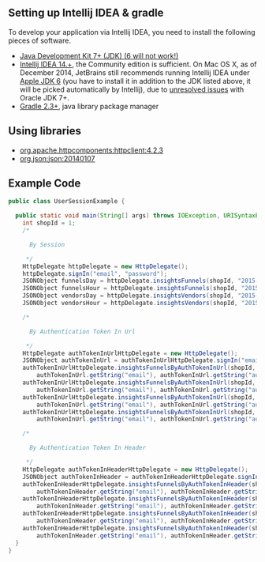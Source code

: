 ## Setting up Intellij IDEA & gradle

To develop your application via Intellij IDEA, you need to install the following pieces of software.
- [Java Development Kit 7+ (JDK) (6 will not work!)](http://www.oracle.com/technetwork/java/javase/downloads/index.html)
- [Intellij IDEA 14.+](https://www.jetbrains.com/idea/download/), the Community edition is sufficient. On Mac OS X, as of December 2014, JetBrains still recommends running Intellij IDEA under [Apple JDK 6](http://support.apple.com/kb/DL1572) (you have to install it in addition to the JDK listed above, it will be picked automatically by Intellij), due to [unresolved issues](https://intellij-support.jetbrains.com/entries/27854363-IDE-doesn-t-start-after-updating-to-Mac-OS-Yosemite-or-Mavericks) with Oracle JDK 7+.
- [Gradle 2.3+](http://gradle.org/gradle-download/), java library package manager

## Using libraries
- [org.apache.httpcomponents:httpclient:4.2.3](http://mvnrepository.com/artifact/org.apache.httpcomponents/httpclient/4.2.3)
- [org.json:json:20140107](http://mvnrepository.com/artifact/org.json/json/20140107)

## Example Code
```java
public class UserSessionExample {

  public static void main(String[] args) throws IOException, URISyntaxException {
    int shopId = 1;
    /*

      By Session

     */
    HttpDelegate httpDelegate = new HttpDelegate();
    httpDelegate.signIn("email", "password");
    JSONObject funnelsDay = httpDelegate.insightsFunnels(shopId, "2015-05-01", "2015-06-01", "day");
    JSONObject funnelsHour = httpDelegate.insightsFunnels(shopId, "2015-07-01T00:00:00", "2015-07-06T23:59:59", "hour");
    JSONObject vendorsDay = httpDelegate.insightsVendors(shopId, "2015-05-01", "2015-06-01", "day");
    JSONObject vendorsHour = httpDelegate.insightsVendors(shopId, "2015-07-01T00:00:00", "2015-07-06T23:59:59", "hour");

    /*

      By Authentication Token In Url

     */
    HttpDelegate authTokenInUrlHttpDelegate = new HttpDelegate();
    JSONObject authTokenInUrl = authTokenInUrlHttpDelegate.signIn("email", "password").getJSONObject("user");
    authTokenInUrlHttpDelegate.insightsFunnelsByAuthTokenInUrl(shopId, "2015-05-01", "2015-06-01", "day",
        authTokenInUrl.getString("email"), authTokenInUrl.getString("authentication_token"));
    authTokenInUrlHttpDelegate.insightsFunnelsByAuthTokenInUrl(shopId, "2015-07-01T00:00:00", "2015-07-06T23:59:59", "hour",
        authTokenInUrl.getString("email"), authTokenInUrl.getString("authentication_token"));
    authTokenInUrlHttpDelegate.insightsFunnelsByAuthTokenInUrl(shopId, "2015-05-01", "2015-06-01", "day",
        authTokenInUrl.getString("email"), authTokenInUrl.getString("authentication_token"));
    authTokenInUrlHttpDelegate.insightsFunnelsByAuthTokenInUrl(shopId, "2015-07-01T00:00:00", "2015-07-06T23:59:59", "hour",
        authTokenInUrl.getString("email"), authTokenInUrl.getString("authentication_token"));

    /*

      By Authentication Token In Header

     */
    HttpDelegate authTokenInHeaderHttpDelegate = new HttpDelegate();
    JSONObject authTokenInHeader = authTokenInHeaderHttpDelegate.signIn("email", "password").getJSONObject("user");
    authTokenInHeaderHttpDelegate.insightsFunnelsByAuthTokenInHeader(shopId, "2015-05-01", "2015-06-01", "day",
        authTokenInHeader.getString("email"), authTokenInHeader.getString("authentication_token"));
    authTokenInHeaderHttpDelegate.insightsFunnelsByAuthTokenInHeader(shopId, "2015-07-01T00:00:00", "2015-07-06T23:59:59", "hour",
        authTokenInHeader.getString("email"), authTokenInHeader.getString("authentication_token"));
    authTokenInHeaderHttpDelegate.insightsFunnelsByAuthTokenInHeader(shopId, "2015-05-01", "2015-06-01", "day",
        authTokenInHeader.getString("email"), authTokenInHeader.getString("authentication_token"));
    authTokenInHeaderHttpDelegate.insightsFunnelsByAuthTokenInHeader(shopId, "2015-07-01T00:00:00", "2015-07-06T23:59:59", "hour",
        authTokenInHeader.getString("email"), authTokenInHeader.getString("authentication_token"));
  }
}

```
